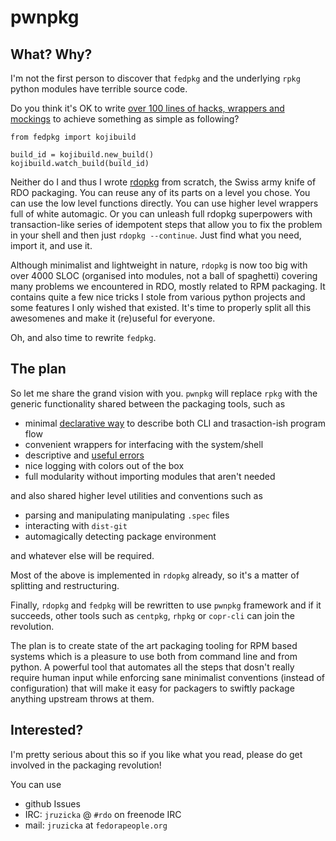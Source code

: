 # pwnpkg


## What? Why?

I'm not the first person to discover that `fedpkg` and the underlying `rpkg`
python modules have terrible source code.

Do you think it's OK to write [over 100 lines of hacks, wrappers and
mockings](https://github.com/redhat-openstack/rdopkg/blob/master/rdopkg/actionmods/kojibuild.py)
to achieve something as simple as following?

    from fedpkg import kojibuild

    build_id = kojibuild.new_build()
    kojibuild.watch_build(build_id)

Neither do I and thus I wrote
[rdopkg](https://github.com/redhat-openstack/rdopkg)
from scratch, the Swiss army knife of RDO packaging. You can reuse any of its
parts on a level you chose. You can use the low level functions directly. You
can use higher level wrappers full of white automagic. Or you can unleash full
rdopkg superpowers with transaction-like series of idempotent steps that allow
you to fix the problem in your shell and then just `rdopkg --continue`. Just
find what you need, import it, and use it.

Although minimalist and lightweight in nature, `rdopkg` is now too big with
over 4000 SLOC (organised into modules, not a ball of spaghetti) covering many
problems we encountered in RDO, mostly related to RPM packaging. It contains
quite a few nice tricks I stole from various python projects and some features
I only wished that existed. It's time to properly split all this awesomenes
and make it (re)useful for everyone.

Oh, and also time to rewrite `fedpkg`.


## The plan

So let me share the grand vision with you. `pwnpkg` will replace `rpkg` with
the generic functionality shared between the packaging tools, such as

 * minimal [declarative way](https://github.com/redhat-openstack/rdopkg/blob/master/rdopkg/actions.py) to describe both CLI and trasaction-ish program flow
 * convenient wrappers for interfacing with the system/shell
 * descriptive and [useful errors](https://github.com/redhat-openstack/rdopkg/blob/master/rdopkg/exception.py)
 * nice logging with colors out of the box
 * full modularity without importing modules that aren't needed

and also shared higher level utilities and conventions such as

 * parsing and manipulating manipulating `.spec` files
 * interacting with `dist-git`
 * automagically detecting package environment

and whatever else will be required.

Most of the above is implemented in `rdopkg` already, so it's a matter of
splitting and restructuring.

Finally, `rdopkg` and `fedpkg` will be rewritten to use `pwnpkg` framework and
if it succeeds, other tools such as `centpkg`, `rhpkg` or `copr-cli` can join
the revolution.

The plan is to create state of the art packaging tooling for RPM based systems
which is a pleasure to use both from command line and from python. A powerful
tool that automates all the steps that dosn't really require human input while
enforcing sane minimalist conventions (instead of configuration) that will
make it easy for packagers to swiftly package anything upstream throws at
them.


## Interested?

I'm pretty serious about this so if you like what you read, please do get
involved in the packaging revolution!

You can use

 * github Issues
 * IRC: `jruzicka` @ `#rdo` on freenode IRC
 * mail: `jruzicka` at `fedorapeople.org`

